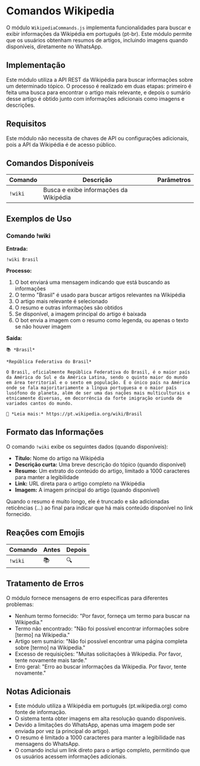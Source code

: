 # Comandos Wikipedia

O módulo `WikipediaCommands.js` implementa funcionalidades para buscar e exibir informações da Wikipédia em português (pt-br). Este módulo permite que os usuários obtenham resumos de artigos, incluindo imagens quando disponíveis, diretamente no WhatsApp.

## Implementação

Este módulo utiliza a API REST da Wikipédia para buscar informações sobre um determinado tópico. O processo é realizado em duas etapas: primeiro é feita uma busca para encontrar o artigo mais relevante, e depois o sumário desse artigo é obtido junto com informações adicionais como imagens e descrições.

## Requisitos

Este módulo não necessita de chaves de API ou configurações adicionais, pois a API da Wikipédia é de acesso público.

## Comandos Disponíveis

| Comando | Descrição | Parâmetros |
|---------|-----------|------------|
| `!wiki` | Busca e exibe informações da Wikipédia | <termo de busca> |

## Exemplos de Uso

### Comando !wiki

**Entrada:**
```
!wiki Brasil
```

**Processo:**
1. O bot enviará uma mensagem indicando que está buscando as informações
2. O termo "Brasil" é usado para buscar artigos relevantes na Wikipédia
3. O artigo mais relevante é selecionado
4. O resumo e outras informações são obtidos
5. Se disponível, a imagem principal do artigo é baixada
6. O bot envia a imagem com o resumo como legenda, ou apenas o texto se não houver imagem

**Saída:**
```
📚 *Brasil*

*República Federativa do Brasil*

O Brasil, oficialmente República Federativa do Brasil, é o maior país da América do Sul e da América Latina, sendo o quinto maior do mundo em área territorial e o sexto em população. É o único país na América onde se fala majoritariamente a língua portuguesa e o maior país lusófono do planeta, além de ser uma das nações mais multiculturais e etnicamente diversas, em decorrência da forte imigração oriunda de variados cantos do mundo.

🔗 *Leia mais:* https://pt.wikipedia.org/wiki/Brasil
```

## Formato das Informações

O comando `!wiki` exibe os seguintes dados (quando disponíveis):

- **Título:** Nome do artigo na Wikipédia
- **Descrição curta:** Uma breve descrição do tópico (quando disponível)
- **Resumo:** Um extrato do conteúdo do artigo, limitado a 1000 caracteres para manter a legibilidade
- **Link:** URL direta para o artigo completo na Wikipédia
- **Imagem:** A imagem principal do artigo (quando disponível)

Quando o resumo é muito longo, ele é truncado e são adicionadas reticências (...) ao final para indicar que há mais conteúdo disponível no link fornecido.

## Reações com Emojis

| Comando | Antes | Depois |
|---------|-------|--------|
| `!wiki` | 📚 | 🔍 |

## Tratamento de Erros

O módulo fornece mensagens de erro específicas para diferentes problemas:

- Nenhum termo fornecido: "Por favor, forneça um termo para buscar na Wikipedia."
- Termo não encontrado: "Não foi possível encontrar informações sobre [termo] na Wikipedia."
- Artigo sem sumário: "Não foi possível encontrar uma página completa sobre [termo] na Wikipedia."
- Excesso de requisições: "Muitas solicitações à Wikipedia. Por favor, tente novamente mais tarde."
- Erro geral: "Erro ao buscar informações da Wikipedia. Por favor, tente novamente."

## Notas Adicionais

- Este módulo utiliza a Wikipédia em português (pt.wikipedia.org) como fonte de informação.
- O sistema tenta obter imagens em alta resolução quando disponíveis.
- Devido a limitações do WhatsApp, apenas uma imagem pode ser enviada por vez (a principal do artigo).
- O resumo é limitado a 1000 caracteres para manter a legibilidade nas mensagens do WhatsApp.
- O comando inclui um link direto para o artigo completo, permitindo que os usuários acessem informações adicionais.